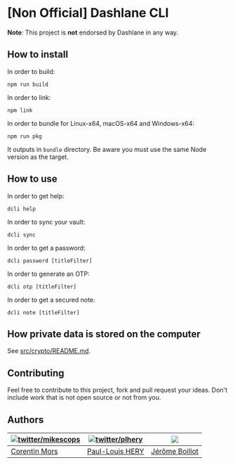 # [Non Official] Dashlane CLI

**Note**: This project is **not** endorsed by Dashlane in any way.

## How to install

In order to build:

```
npm run build
```

In order to link:

```
npm link
```

In order to bundle for Linux-x64, macOS-x64 and Windows-x64:

```
npm run pkg
```

It outputs in `bundle` directory. Be aware you must use the same Node version as the target.

## How to use

In order to get help:

```
dcli help
```

In order to sync your vault:

```
dcli sync
```

In order to get a password:

```
dcli password [titleFilter]
```

In order to generate an OTP:

```
dcli otp [titleFilter]
```

In order to get a secured note:

```
dcli note [titleFilter]
```

## How private data is stored on the computer

See [src/crypto/README.md](src/crypto/README.md).

## Contributing

Feel free to contribute to this project, fork and pull request your ideas.
Don't include work that is not open source or not from you.

## Authors

| [![twitter/mikescops](https://avatars.githubusercontent.com/u/4266283?s=100&v=4)](http://twitter.com/mikescops 'Follow @mikescops on Twitter') | [![twitter/plhery](https://avatars.githubusercontent.com/u/4018426?s=100&v=4)](http://twitter.com/plhery 'Follow @plhery on Twitter') | ![](https://avatars.githubusercontent.com/u/52931370?v=4&s=100) |
| ---------------------------------------------------------------------------------------------------------------------------------------------- | ------------------------------------------------------------------------------------------------------------------------------------- |-----------------------------------------------------------------|
| [Corentin Mors](https://pixelswap.fr/)                                                                                                         | [Paul-Louis HERY](http://twitter.com/plhery)                                                                                          | [Jérôme Boillot](https://jerome-boillot.com/)                   |
